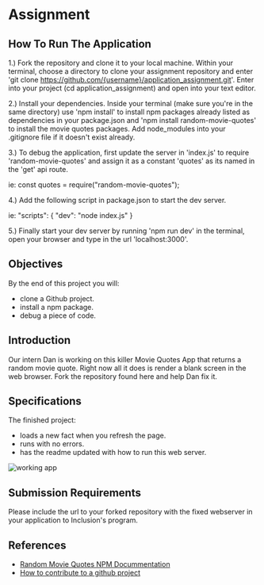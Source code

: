 # Assignment

## How To Run The Application

1.) Fork the repository and clone it to your local machine. Within your terminal, choose a directory to clone your assignment repository and enter 'git clone https://github.com/{username}/application_assignment.git'. Enter into your project (cd application_assignment) and open into your text editor.

2.) Install your dependencies. Inside your terminal (make sure you're in the same directory) use 'npm install' to install npm packages already listed as dependencies in your package.json and 'npm install random-movie-quotes' to install the movie quotes packages. Add node_modules into your .gitignore file if it doesn't exist already.

3.) To debug the application, first update the server in 'index.js' to require 'random-movie-quotes' and assign it as a constant 'quotes' as its named in the 'get' api route.

ie: const quotes = require("random-movie-quotes");

4.) Add the following script in package.json to start the dev server.

ie:
"scripts": {
"dev": "node index.js"
}

5.) Finally start your dev server by running 'npm run dev' in the terminal, open your browser and type in the url 'localhost:3000'.

## Objectives

By the end of this project you will:

- clone a Github project.
- install a npm package.
- debug a piece of code.

## Introduction

Our intern Dan is working on this killer Movie Quotes App that returns a random movie quote. Right now all it does is render a blank screen in the web browser. Fork the repository found here and help Dan fix it.

## Specifications

The finished project:

- loads a new fact when you refresh the page.
- runs with no errors.
- has the readme updated with how to run this web server.

![working app](app.gif)

## Submission Requirements

Please include the url to your forked repository with the fixed webserver in your application to Inclusion's program.

## References

- [Random Movie Quotes NPM Docummentation](https://www.npmjs.com/package/random-movie-quotes)
- [How to contribute to a github project](https://akrabat.com/the-beginners-guide-to-contributing-to-a-github-project/)

